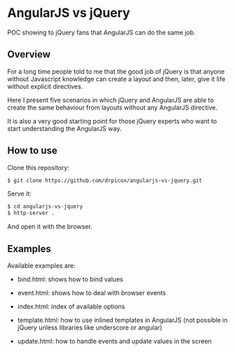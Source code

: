 # AngularJS vs jQuery

POC showing to jQuery fans that AngularJS can do the same job.

## Overview 

For a long time people told to me that the good job of jQuery is that anyone without Javascript knowledge can create a layout and then, later, give it life without explicit directives.

Here I present five scenarios in which jQuery and AngularJS are able to create the same behaviour from layouts without any AngularJS directive.

It is also a very good starting point for those jQuery experts who want to start understanding the AngularJS way.

## How to use

Clone this repository:

```bash
$ git clone https://github.com/drpicox/angularjs-vs-jquery.git
```

Serve it:

```bash
$ cd angularjs-vs-jquery
$ http-server .
```

And open it with the browser.

## Examples

Available examples are:

- bind.html: shows how to bind values

- event.html: shows how to deal with browser events

- index.html: index of available options

- template.html: how to use inlined templates in AngularJS (not possible in jQuery unless libraries like underscore or angular)

- update.html: how to handle events and update values in the screen

